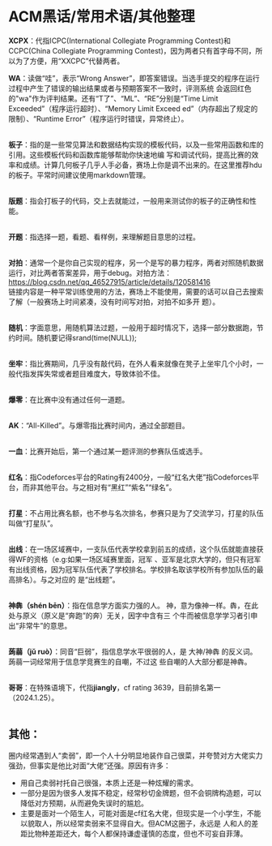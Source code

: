 # ACM黑话/常用术语/其他整理
 **XCPX**：代指ICPC(International Collegiate Programming Contest)和CCPC(China Collegiate Programming Contest)，因为两者只有首字母不同，所以为了方便，用“XXCPC”代替两者。

 **WA**：读做“哇”，表示“Wrong Answer”，即答案错误。当选手提交的程序在运行过程中产生了错误的输出结果或者与预期答案不一致时，评测系统
 会返回红色的"wa"作为评判结果。还有“T了”、“ML”、“RE”分别是“Time Limit Exceeded”（程序运行超时）、“Memory Limit Exceed
 ed”（内存超出了规定的限制）、“Runtime Error”（程序运行时错误，异常终止）。<br /><br />
 
 **板子**：指的是一些常见算法和数据结构实现的模板代码，以及一些常用函数和库的引用。这些模板代码和函数库能够帮助你快速地编
 写和调试代码，提高比赛的效率和成绩。计算几何板子几乎人手必备，赛场上你是调不出来的。在这里推荐hdu的板子。平常时间建议使用markdown管理。<br /><br />
 
 **版题**：指会打板子的代码，交上去就能过，一般用来测试你的板子的正确性和性能。<br /><br />
 
 **开题**：指选择一题，看题、看样例，来理解题目意思的过程。<br /><br />
 
 **对拍**：通常一个是你自己实现的程序，另一个是写的暴力程序，两者对照随机数据运行，对比两者答案差异，用于debug。对拍方法：
 https://blog.csdn.net/qq_46527915/article/details/120581416 <br />
 链接内容是一种平常训练使用的方法，赛场上不能使用，需要的话可以自己去搜索了解（一般赛场上时间紧凑，没有时间写对拍，对拍不如多开
 题）。<br /><br />

 **随机**：字面意思，用随机算法过题，一般用于超时情况下，选择一部分数据跑，节约时间。随机要记得srand(time(NULL));<br /><br />
 
 **坐牢**：指比赛期间，几乎没有敲代码，在外人看来就像在凳子上坐牢几个小时，一般代指发挥失常或者题目难度大，导致体验不佳。<br /><br />

 **爆零**：在比赛中没有通过任何一道题。<br /><br />
 
 **AK**：“All-Killed”。与爆零指比赛时间内，通过全部题目。<br /><br />
 
 **一血**：比赛开始后，第一个通过某一题评测的参赛队伍或选手。<br /><br />

 **红名**：指Codeforces平台的Rating有2400分，一般“红名大佬”指Codeforces平台，而非其他平台。与之相对有“黑红”“紫名”“绿名”。<br /><br />

 **打星**：不占用比赛名额，也不参与名次排名，参赛只是为了交流学习，打星的队伍叫做“打星队”。<br /><br />
 
 **出线**：在一场区域赛中，一支队伍代表学校拿到前五的成绩，这个队伍就能直接获得WF的资格（e.g:如果一场区域赛里面，冠军
 、亚军是北京大学的，但只有冠军有出线资格，因为冠军队伍代表了学校排名。学校排名取该学校所有参加队伍的最高排名）。与之对应的
 是“出线题”。<br /><br />

 **神犇（shén bēn）**：指在信息学方面实力强的人。 神，意为像神一样。犇，在此处与原义（原义是“奔跑”的奔）无关，因字中含有三
 个牛而被信息学学习者引申出“非常牛”的意思。<br /><br />
 
 **蒟蒻（jǔ ruò）**：同音“巨弱”，指信息学水平很弱的人，是 大神/神犇 的反义词。 蒟蒻一词经常用于信息学竞赛生的自嘲，不过这
 些自嘲的人大部分都是神犇。<br /><br />

 **哥哥**：在特殊语境下，代指**jiangly**，cf rating 3639，目前排名第一（2024.1.25）。<br /><br />

  ## 其他：
  圈内经常遇到人“卖弱”，即一个人十分明显地装作自己很菜，并夸赞对方大佬实力强劲，但事实是他比对面“大佬”还强。原因有许多：<br />
  - 用自己卖弱衬托自己很强，本质上还是一种炫耀的需求。<br />
  - 一部分是因为很多人发挥不稳定，经常秒切金牌题，但不会铜牌构造题，可以降低对方预期，从而避免失误时的尴尬。<br />
  - 主要是面对一个陌生人，可能对面是cf红名大佬，但现实是一个小学生，不能以貌取人，所以经常卖弱来不显得自大。但ACM这圈子，永远是
  人和人的差距比物种差距还大，每个人都保持谦虚谨慎的态度，但也不可妄自菲薄。<br />
